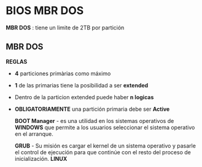 # BIOS MBR DOS

**MBR DOS** : tiene un limite de 2TB por partición

## MBR DOS 

**REGLAS**

- **4** particiones primàrias como máximo

- **1** de las primarias tiene la posibilidad a ser **extended**

- Dentro de la particion extended puede haber **n logicas**

- **OBLIGATORIAMENTE** una partición primaria debe ser **Active**    
   
   **BOOT Manager** - es una utilidad en los sistemas operativos de **WINDOWS** que permite a los usuarios seleccionar el sistema 
   operativo en el arranque.
   
   **GRUB** - Su misión es cargar el kernel de un sistema operativo y pasarle el control de ejecución para que continúe con el 
   resto del proceso de inicialización. **LINUX**
  
